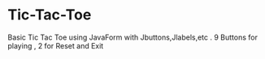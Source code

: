 # Tic-Tac-Toe
Basic Tic Tac Toe using JavaForm with Jbuttons,Jlabels,etc .
9 Buttons for playing , 2 for Reset and Exit
